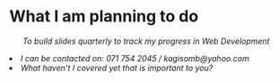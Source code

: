 # What I am planning to do
<ul>
  <em>To build slides quarterly to track my progress in Web Development<em>
</ul>
<li>I can be contacted on: 071 754 2045 / kagisomb@yahoo.com</li>
<li #>What haven't I covered yet that is important to you?</li>
